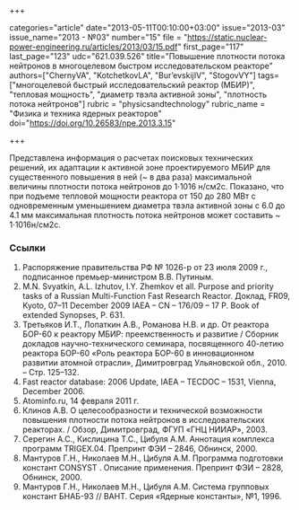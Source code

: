 +++

categories="article"
date="2013-05-11T00:10:00+03:00"
issue="2013-03"
issue_name="2013 - №03"
number="15"
file = "https://static.nuclear-power-engineering.ru/articles/2013/03/15.pdf"
first_page="117"
last_page="123"
udc="621.039.526"
title="Повышение плотности потока нейтронов в многоцелевом быстром исследовательском реакторе"
authors=["ChernyVA", "KotchetkovLA", "Bur’evskijIV", "StogovVY"]
tags=["многоцелевой быстрый исследовательский реактор (МБИР)", "тепловая мощность", "диаметр твэла активной зоны", "плотность потока нейтронов"]
rubric = "physicsandtechnology"
rubric_name = "Физика и техника ядерных реакторов"
doi="https://doi.org/10.26583/npe.2013.3.15"

+++

Представлена информация о расчетах поисковых технических решений, их адаптации к активной зоне проектируемого МБИР для существенного повышения в ней (~ в два раза) максимальной величины плотности потока нейтронов до 1⋅1016 н/см2с. Показано, что при подъеме тепловой мощности реактора от 150 до 280 МВт с одновременным уменьшением диаметра твэла активной зоны с 6.0 до 4.1 мм максимальная плотность потока нейтронов может составить ~ 1⋅1016н/см2с.

### Ссылки

1. Распоряжение правительства РФ № 1026-р от 23 июля 2009 г., подписанное премьер-министром В.В. Путиным.
2. M.N. Svyatkin, A.L. Izhutov, I.Y. Zhemkov et all. Purpose and priority tasks of a Russian Multi-Function Fast Research Reactor. Доклад, FR09, Kyoto, 07–11 December 2009 IAEA – CN – 176/09 – 17 P. Book of extended Synopses, P. 631.
3. Третьяков И.Т., Лопаткин А.В., Романова Н.В. и др. От реактора БОР-60 к реактору МБИР: преемственность и развитие / Сборник докладов научно-технического семинара, посвященного 40-летию реактора БОР-60 «Роль реактора БОР-60 в инновационном развитии атомной отрасли», Димитровград Ульяновской обл., 2010. – Стр. 125–132.
4. Fast reactor database: 2006 Update, IAEA – TECDOC – 1531, Vienna, December 2006.
5. Atominfo.ru, 14 февраля 2011 г.
6. Клинов А.В. О целесообразности и технической возможности повышения плотности потока нейтронов в исследовательских реакторах. / Обзор, Димитровград, ФГУП «ГНЦ НИИАР», 2003.
7. Серегин А.С., Кислицина Т.С., Цибуля А.М. Аннотация комплекса программ TRIGEX.04. Препринт ФЭИ – 2846, Обнинск, 2000.
8. Мантуров Г.Н., Николаев М.Н., Цибуля А.М. Программа подготовки констант CONSYST . Описание применения. Препринт ФЭИ – 2828, Обнинск, 2000.
9. Мантуров Г.Н., Николаев М.Н., Цибуля А.М. Система групповых констант БНАБ-93 // ВАНТ. Серия «Ядерные константы», №1, 1996.
